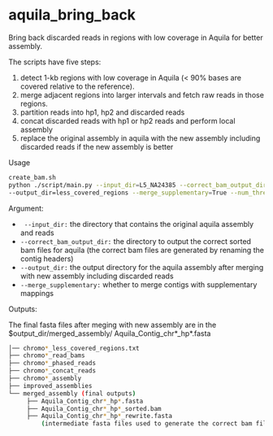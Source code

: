# aquila_bring_back

Bring back discarded reads in regions with low coverage in Aquila for better assembly. 

The scripts have five steps:

1. detect 1-kb regions with low coverage in Aquila (< 90% bases are covered relative to the reference).
2. merge adjacent regions into larger intervals and fetch raw reads in those regions. 
3. partition reads into hp1, hp2 and discarded reads
4. concat discarded reads with hp1 or hp2 reads and perform local assembly 
5. replace the original assembly in aquila with the new assembly including discarded reads if the new assembly is better


Usage 

```bash
create_bam.sh
python ./script/main.py --input_dir=L5_NA24385 --correct_bam_output_dir=correct_bam_files \
--output_dir=less_covered_regions --merge_supplementary=True --num_threads=8

```


Argument:

 - ` --input_dir:` the directory that contains the original aquila assembly and reads
 - `--correct_bam_output_dir:` the directory to output the correct sorted bam files for aquila (the correct bam files are generated by renaming the contig headers)
 - `--output_dir:` the output directory for the aquila assembly after merging with new assembly including discarded reads
 - `--merge_supplementary:` whether to merge contigs with supplementary mappings


Outputs:

The final fasta files after meging with new assembly are in the $output\_dir/merged_assembly/ Aquila\_Contig\_chr\*\_hp\*.fasta

```bash
│── chromo*_less_covered_regions.txt
├── chromo*_read_bams
├── chromo*_phased_reads
├── chromo*_concat_reads
├── chromo*_assembly
├── improved_assemblies
└── merged_assembly (final outputs)
  	 ├── Aquila_Contig_chr*_hp*.fasta 
  	 ├── Aquila_Contig_chr*_hp*_sorted.bam 
  	 ├── Aquila_Contig_chr*_hp*_rewrite.fasta 
     	 (intermediate fasta files used to generate the correct bam files by renaming the headers)
```





